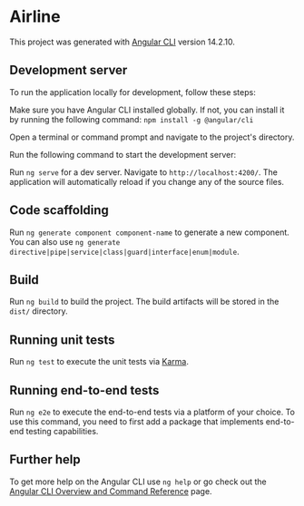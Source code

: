 # Airline

This project was generated with [Angular CLI](https://github.com/angular/angular-cli) version 14.2.10.

## Development server
To run the application locally for development, follow these steps:

Make sure you have Angular CLI installed globally. If not, you can install it by running the following command:
`npm install -g @angular/cli`

Open a terminal or command prompt and navigate to the project's directory.

Run the following command to start the development server:

Run `ng serve` for a dev server. Navigate to `http://localhost:4200/`. The application will automatically reload if you change any of the source files.

## Code scaffolding

Run `ng generate component component-name` to generate a new component. You can also use `ng generate directive|pipe|service|class|guard|interface|enum|module`.

## Build

Run `ng build` to build the project. The build artifacts will be stored in the `dist/` directory.

## Running unit tests

Run `ng test` to execute the unit tests via [Karma](https://karma-runner.github.io).

## Running end-to-end tests

Run `ng e2e` to execute the end-to-end tests via a platform of your choice. To use this command, you need to first add a package that implements end-to-end testing capabilities.

## Further help

To get more help on the Angular CLI use `ng help` or go check out the [Angular CLI Overview and Command Reference](https://angular.io/cli) page.
